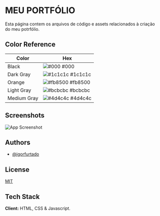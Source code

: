 
# MEU PORTFÓLIO

Esta página contem os arquivos de código e assets relacionados à criação do meu potrfólio.

## Color Reference

| Color             | Hex                                                                |
| ----------------- | ------------------------------------------------------------------ |
| Black | ![#000](https://via.placeholder.com/10/000?text=+) #000 |
| Dark Gray | ![#1c1c1c](https://via.placeholder.com/10/1c1c1c?text=+) #1c1c1c |
| Orange | ![#fb8500](https://via.placeholder.com/10/fb8500?text=+) #fb8500 |
| Light Gray | ![#bcbcbc](https://via.placeholder.com/10/bcbcbc?text=+) #bcbcbc |
| Medium Gray | ![#4d4c4c](https://via.placeholder.com/10/4d4c4c?text=+) #4d4c4c |


## Screenshots

![App Screenshot](https://via.placeholder.com/468x300?text=App+Screenshot+Here)

  
## Authors

- [@igorfurtado](https://github.com/igorfurtado)

  
## License

[MIT](https://choosealicense.com/licenses/mit/)

  
## Tech Stack

**Client:** HTML, CSS & Javascript.

  